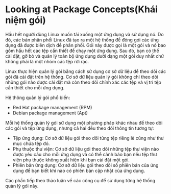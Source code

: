 # Looking at Package Concepts(Khái niệm gói)
Hầu hết người dùng Linux muốn tải xuống một ứng dụng và sử dụng nó. Do đó, các bản phân phối Linux đã tạo ra một hệ thống để đóng gói các ứng dụng đã được biên dịch để phân phối. Gói này được gọi là một gói và nó bao gồm hầu hết các tệp cần thiết để chạy một ứng dụng. Sau đó, bạn có thể cài đặt, gỡ bỏ và quản lý toàn bộ ứng dụng dưới dạng một gói duy nhất chứ không phải là một nhóm các tệp rời rạc.

Linux thực hiện quản lý gói bằng cách sử dụng cơ sở dữ liệu để theo dõi các gói đã cài đặt trên hệ thống. Cơ sở dữ liệu quản lý gói không chỉ theo dõi những gói nào được cài đặt mà còn theo dõi chính xác các tệp và vị trí tệp cần thiết cho mỗi ứng dụng.

Hệ thông quản lý gói phổ biến:
* Red Hat package management (RPM)
* Debian package management (Apt)

Mỗi hệ thống quản lý gói sử dụng một phương pháp khác nhau để theo dõi các gói và tệp ứng dụng, nhưng cả hai đều theo dõi thông tin tương tự:
* Tệp ứng dụng: Cơ sở dữ liệu gói theo dõi từng tệp riêng lẻ cũng như thư mục chứa tệp đó.
* Phụ thuộc thư viện: Cơ sở dữ liệu gói theo dõi những tệp thư viện nào được yêu cầu cho mỗi ứng dụng và có thể cảnh báo bạn nếu tệp thư viện phụ thuộc không xuất hiện khi bạn cài đặt một gói.
* Phiên bản ứng dụng: Cơ sở dữ liệu gói theo dõi số phiên bản của ứng dụng để bạn biết khi nào có phiên bản cập nhật của ứng dụng.

Các phần tiếp theo thảo luận về các công cụ để sử dụng từng hệ thống quản lý gói này.